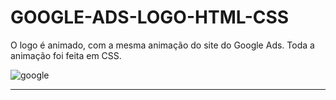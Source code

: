 # GOOGLE-ADS-LOGO-HTML-CSS

O logo é animado, com a mesma animação do site do Google Ads. Toda a animação foi feita em CSS.

![google](https://i.imgur.com/oclDxSW.png)

----

